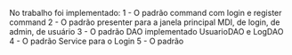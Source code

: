 No trabalho foi implementado:
1 - O padrão command com login e register command
2 - O padrão presenter para a janela principal MDI, de login, de admin, de usuário
3 - O padrão DAO implementado UsuarioDAO e LogDAO
4 - O padrão Service para o Login
5 - O padrão 
